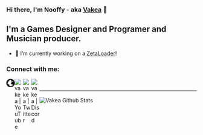 ### Hi there, I'm Nooffy - aka [Vakea][twitter] 👋

## I'm a Games Designer and Programer and Musician producer.
- 🌋 I’m currently working on a [ZetaLoader][ZetaLoader]!

### Connect with me:

[<img align="left" alt="kibblelands" width="22px" src="https://raw.githubusercontent.com/iconic/open-iconic/master/svg/globe.svg" />][website]
[<img align="left" alt="vakea | YouTube" width="22px" src="https://cdn.jsdelivr.net/npm/simple-icons@v3/icons/youtube.svg" />][youtube]
[<img align="left" alt="vakea | Twitter" width="22px" src="https://cdn.jsdelivr.net/npm/simple-icons@v3/icons/twitter.svg" />][twitter]
[<img align="left" alt="vakea | Discord" width="22px" src="https://cdn.jsdelivr.net/npm/simple-icons@v3/icons/discord.svg" />][discord]

<br />

---

<img align="center" alt="Vakea Github Stats" src="https://github-readme-stats-rho-kohl.vercel.app/api/top-langs?langs_count=300&theme=midnight-purple&show_icons=true&hide_border=true&layout=compact" />


[website]: https://kibblelands.net
[ZetaLoader]: https://github.com/Nooffy/ZetaLoader
[twitter]: https://twitter.com/NO0ffy
[discord]: https://discord.gg/M38gnsvtqt
[youtube]: soonTM
[intellij]: https://www.jetbrains.com/idea/
[git]: https://www.jetbrains.com/idea/
[github]: https://www.github.com/Nooffy
